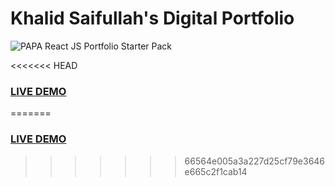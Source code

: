 # Khalid Saifullah's Digital Portfolio

![PAPA React JS Portfolio Starter Pack](resume-screenshot.jpg?raw=true "Khalid Saifullah's Digital Portfolio")

<<<<<<< HEAD
### <a href="https://coderkhalid.netlify.app">LIVE DEMO</a>
=======
### <a href="https://coderkhalid.netlify.app">LIVE DEMO</a>
>>>>>>> 66564e005a3a227d25cf79e3646e665c2f1cab14
